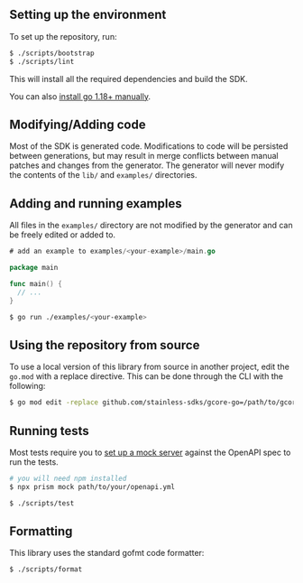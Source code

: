 ## Setting up the environment

To set up the repository, run:

```sh
$ ./scripts/bootstrap
$ ./scripts/lint
```

This will install all the required dependencies and build the SDK.

You can also [install go 1.18+ manually](https://go.dev/doc/install).

## Modifying/Adding code

Most of the SDK is generated code. Modifications to code will be persisted between generations, but may
result in merge conflicts between manual patches and changes from the generator. The generator will never
modify the contents of the `lib/` and `examples/` directories.

## Adding and running examples

All files in the `examples/` directory are not modified by the generator and can be freely edited or added to.

```go
# add an example to examples/<your-example>/main.go

package main

func main() {
  // ...
}
```

```sh
$ go run ./examples/<your-example>
```

## Using the repository from source

To use a local version of this library from source in another project, edit the `go.mod` with a replace
directive. This can be done through the CLI with the following:

```sh
$ go mod edit -replace github.com/stainless-sdks/gcore-go=/path/to/gcore-go
```

## Running tests

Most tests require you to [set up a mock server](https://github.com/stoplightio/prism) against the OpenAPI spec to run the tests.

```sh
# you will need npm installed
$ npx prism mock path/to/your/openapi.yml
```

```sh
$ ./scripts/test
```

## Formatting

This library uses the standard gofmt code formatter:

```sh
$ ./scripts/format
```
